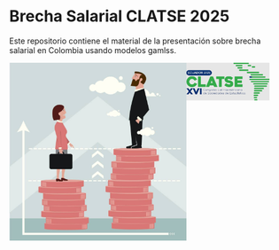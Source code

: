 # Brecha Salarial CLATSE 2025

Este repositorio contiene el material de la presentación sobre brecha 
salarial en Colombia usando modelos gamlss.

<img src="Images/brecha_sal.jpg" align="left" alt="" width="320" />

</p>

<img src="Images/clatse-logo.png" align="left" alt="" width="150" />
